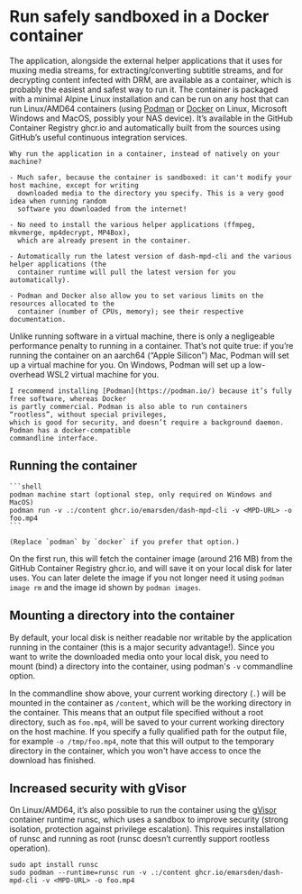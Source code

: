 # Run safely sandboxed in a Docker container

The application, alongside the external helper applications that it uses for muxing media streams,
for extracting/converting subtitle streams, and for decrypting content infected with DRM, are
available as a container, which is probably the easiest and safest way to run it. The container is
packaged with a minimal Alpine Linux installation and can be run on any host that can run
Linux/AMD64 containers (using [Podman](https://podman.io/) or [Docker](https://www.docker.com/) on
Linux, Microsoft Windows and MacOS, possibly your NAS device). It’s available in the GitHub
Container Registry ghcr.io and automatically built from the sources using GitHub’s useful continuous
integration services.


```admonish info title="Advantages of running in a container"
Why run the application in a container, instead of natively on your machine?

- Much safer, because the container is sandboxed: it can't modify your host machine, except for writing
  downloaded media to the directory you specify. This is a very good idea when running random
  software you downloaded from the internet!

- No need to install the various helper applications (ffmpeg, mkvmerge, mp4decrypt, MP4Box),
  which are already present in the container.

- Automatically run the latest version of dash-mpd-cli and the various helper applications (the
  container runtime will pull the latest version for you automatically).

- Podman and Docker also allow you to set various limits on the resources allocated to the
  container (number of CPUs, memory); see their respective documentation.
```

Unlike running software in a virtual machine, there is only a negligeable performance penalty to
running in a container. That’s not quite true: if you’re running the container on an aarch64 (“Apple
Silicon”) Mac, Podman will set up a virtual machine for you. On Windows, Podman will set up a
low-overhead WSL2 virtual machine for you.

```admonish tip
I recommend installing [Podman](https://podman.io/) because it’s fully free software, whereas Docker
is partly commercial. Podman is also able to run containers “rootless”, without special privileges,
which is good for security, and doesn’t require a background daemon. Podman has a docker-compatible
commandline interface.
```


## Running the container

~~~admonish example title="Run the container with podman"
```shell
podman machine start (optional step, only required on Windows and MacOS)
podman run -v .:/content ghcr.io/emarsden/dash-mpd-cli -v <MPD-URL> -o foo.mp4
```

(Replace `podman` by `docker` if you prefer that option.)
~~~


On the first run, this will fetch the container image (around 216 MB) from the GitHub Container
Registry ghcr.io, and will save it on your local disk for later uses. You can later delete the image
if you not longer need it using `podman image rm` and the image id shown by `podman images`.


## Mounting a directory into the container

By default, your local disk is neither readable nor writable by the application running in the
container (this is a major security advantage!). Since you want to write the downloaded media onto
your local disk, you need to mount (bind) a directory into the container, using podman's `-v`
commandline option. 

In the commandline show above, your current working directory (`.`) will be mounted in the container
as `/content`, which will be the working directory in the container. This means that an output file
specified without a root directory, such as `foo.mp4`, will be saved to your current working
directory on the host machine. If you specify a fully qualified path for the output file, for
example `-o /tmp/foo.mp4`, note that this will output to the temporary directory in the container,
which you won't have access to once the download has finished.


## Increased security with gVisor

On Linux/AMD64, it’s also possible to run the container using the [gVisor](https://gvisor.dev/)
container runtime runsc, which uses a sandbox to improve security (strong isolation, protection
against privilege escalation). This requires installation of runsc and running as root (runsc
doesn’t currently support rootless operation).

```shell
sudo apt install runsc
sudo podman --runtime=runsc run -v .:/content ghcr.io/emarsden/dash-mpd-cli -v <MPD-URL> -o foo.mp4
```
